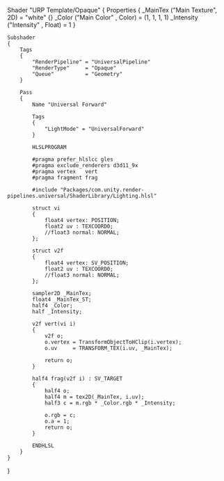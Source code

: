 Shader "URP Template/Opaque"
{
    Properties
    {
        _MainTex   ("Main Texture", 2D)    = "white" {}
        _Color     ("Main Color"  , Color) = (1, 1, 1, 1)
        _Intensity ("Intensity"   , Float) = 1
    }
    
    Subshader
    {
        Tags
        {
            "RenderPipeline" = "UniversalPipeline"
            "RenderType"     = "Opaque"
            "Queue"          = "Geometry"
        }
        
        Pass
        {
            Name "Universal Forward"
            
            Tags
            {
                "LightMode" = "UniversalForward"
            }
            
            HLSLPROGRAM
            
            #pragma prefer_hlslcc gles
            #pragma exclude_renderers d3d11_9x
            #pragma vertex   vert
            #pragma fragment frag
            
            #include "Packages/com.unity.render-pipelines.universal/ShaderLibrary/Lighting.hlsl"
            
            struct vi
            {
                float4 vertex: POSITION;
                float2 uv : TEXCOORD0;
                //float3 normal: NORMAL;
            };
            
            struct v2f
            {
                float4 vertex: SV_POSITION;
                float2 uv : TEXCOORD0;
                //float3 normal: NORMAL;
            };
            
            sampler2D _MainTex;
            float4 _MainTex_ST;
            half4 _Color;
            half _Intensity;
            
            v2f vert(vi i)
            {
                v2f o;
                o.vertex = TransformObjectToHClip(i.vertex);
                o.uv     = TRANSFORM_TEX(i.uv, _MainTex);
                
                return o;
            }
            
            half4 frag(v2f i) : SV_TARGET
            {
                half4 o;
                half4 m = tex2D(_MainTex, i.uv);
                half3 c = m.rgb * _Color.rgb * _Intensity;
                
                o.rgb = c;
                o.a = 1;
                return o;
            }
            
            ENDHLSL
        }
    }
}